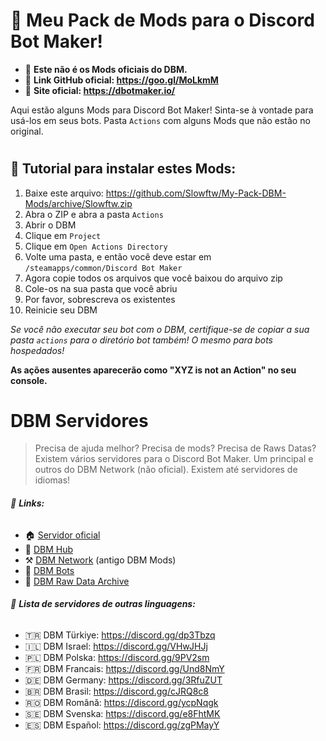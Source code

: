 # :open_file_folder: Meu Pack de Mods para o Discord Bot Maker!

- :pushpin: **Este não é os Mods oficiais do DBM.** 
- :pushpin: **Link GitHub oficial: https://goo.gl/MoLkmM**
- :pushpin: **Site oficial: https://dbotmaker.io/**

Aqui estão alguns Mods para Discord Bot Maker! Sinta-se à vontade para usá-los em seus bots.
Pasta `Actions` com alguns Mods que não estão no original.
 
#  
## :beginner: Tutorial para instalar estes Mods:

1. Baixe este arquivo: https://github.com/Slowftw/My-Pack-DBM-Mods/archive/Slowftw.zip
2. Abra o ZIP e abra a pasta `Actions`
3. Abrir o DBM
4. Clique em `Project`
5. Clique em `Open Actions Directory`
6. Volte uma pasta, e então você deve estar em `/steamapps/common/Discord Bot Maker`
7. Agora copie todos os arquivos que você baixou do arquivo zip
8. Cole-os na sua pasta que você abriu
9. Por favor, sobrescreva os existentes
10. Reinicie seu DBM

_Se você não executar seu bot com o DBM, certifique-se de copiar a sua pasta `actions` para o diretório bot também! O mesmo para bots hospedados!_

**As ações ausentes aparecerão como "XYZ is not an Action" no seu console.**

#  
# DBM Servidores
> Precisa de ajuda melhor? Precisa de mods? Precisa de Raws Datas? Existem vários servidores para o Discord Bot Maker. Um principal e outros do DBM Network (não oficial). Existem até servidores de idiomas!

###### :pushpin: **Links:**
- 🏠 [Servidor oficial](https://discord.gg/DMDvzSe)
- 🔧 [DBM Hub](https://discord.gg/4jptqgw)
- ⚒️ [DBM Network](https://discord.gg/3QxkZPK) (antigo DBM Mods)
- 🔩 [DBM Bots](https://discord.gg/Me3EFyX)
- 📁 [DBM Raw Data Archive](https://discord.gg/RyNZ8xB)
###### :pushpin: **Lista de servidores de outras linguagens:**
- 🇹🇷 DBM Türkiye: https://discord.gg/dp3Tbzq
- 🇮🇱 DBM Israel: https://discord.gg/VHwJHJj
- 🇵🇱 DBM Polska: https://discord.gg/9PV2sm
- 🇫🇷 DBM Francais: https://discord.gg/Und8NmY
- 🇩🇪 DBM Germany: https://discord.gg/3RfuZUT
- 🇧🇷 DBM Brasil: https://discord.gg/cJRQ8c8
- 🇷🇴 DBM Română: https://discord.gg/ycpNqgk
- 🇸🇪 DBM Svenska: https://discord.gg/e8FhtMK
- 🇪🇸 DBM Español: https://discord.gg/zgPMayY
